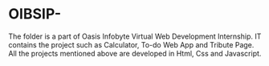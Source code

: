 # OIBSIP-
The folder is a part of Oasis Infobyte Virtual Web Development Internship.
IT contains the project such as Calculator, To-do Web App  and  Tribute Page.
All the projects mentioned above are developed in Html, Css and Javascript.
